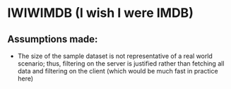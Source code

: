 # IWIWIMDB (I wish I were IMDB)

## Assumptions made:
- The size of the sample dataset is not representative of a real world scenario; thus, filtering on the server is justified rather than fetching all data and filtering on the client (which would be much fast in practice here)